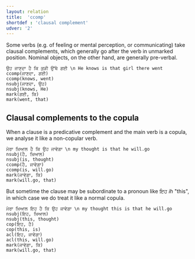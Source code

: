 ```yaml
---
layout: relation
title:  'ccomp'
shortdef : 'clausal complement'
udver: '2'
---
```


Some verbs (e.g. of feeling or mental perception, or communicating) take clausal complements, which generally go after the verb in unmarked position. Nominal objects, on the other hand, are generally pre-verbal.

~~~ sdparse
ਉਹ ਜਾਣਦਾ ਹੈ ਕਿ ਕੁੜੀ ਉੱਥੇ ਗਈ \n He knows is that girl there went
ccomp(ਜਾਣਦਾ, ਗਈ)
ccomp(knows, went)
nsubj(ਜਾਣਦਾ, ਉਹ)
nsubj(knows, He)
mark(ਗਈ, ਕਿ)
mark(went, that)
~~~

## Clausal complements to the copula

When a clause is a predicative complement and the main verb is a copula, we analyse it like a non-copular verb.

~~~ sdparse
ਮੇਰਾ ਖ਼ਿਆਲ ਹੈ ਕਿ ਉਹ ਜਾਵੇਗਾ \n my thought is that he will.go
nsubj(ਹੈ, ਖ਼ਿਆਲ)
nsubj(is, thought)
ccomp(ਹੈ, ਜਾਵੇਗਾ)
ccomp(is, will.go)
mark(ਜਾਵੇਗਾ, ਕਿ)
mark(will.go, that)
~~~

But sometime the clause may be subordinate to a pronoun like ਇਹ *ih* "this", in which case we do treat it like a normal copula. 

~~~ sdparse
ਮੇਰਾ ਖ਼ਿਆਲ ਇਹ ਹੈ ਕਿ ਉਹ ਜਾਵੇਗਾ \n my thought this is that he will.go
nsubj(ਇਹ, ਖ਼ਿਆਲ)
nsubj(this, thought)
cop(ਇਹ, ਹੈ)
cop(this, is)
acl(ਇਹ, ਜਾਵੇਗਾ)
acl(this, will.go)
mark(ਜਾਵੇਗਾ, ਕਿ)
mark(will.go, that)
~~~
<!-- Interlanguage links updated Po 6. listopadu 2023, 21:42:34 CET -->
